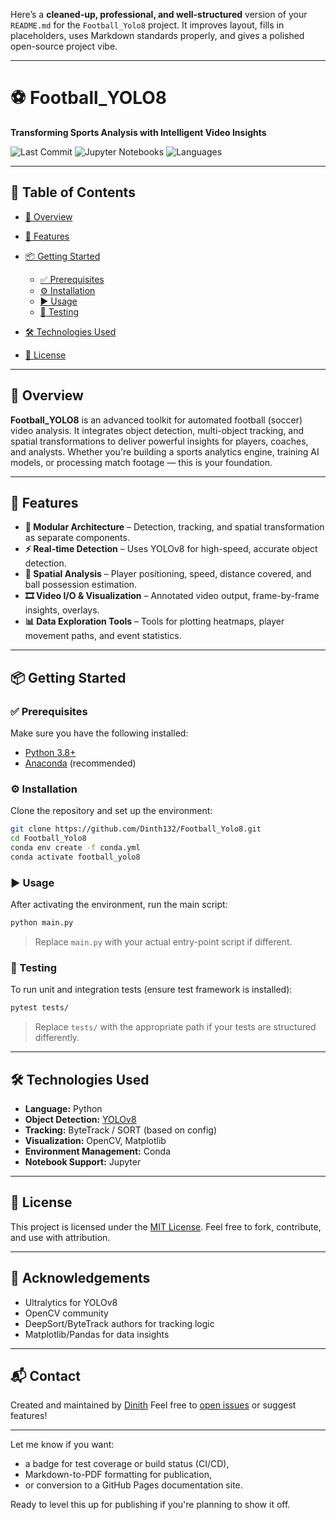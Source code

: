 Here’s a **cleaned-up, professional, and well-structured** version of your `README.md` for the `Football_Yolo8` project. It improves layout, fills in placeholders, uses Markdown standards properly, and gives a polished open-source project vibe.

---

# ⚽ Football\_YOLO8

**Transforming Sports Analysis with Intelligent Video Insights**

![Last Commit](https://img.shields.io/github/last-commit/Dinth132/Football_Yolo8?style=flat-square)
![Jupyter Notebooks](https://img.shields.io/badge/Jupyter-54.4%25-yellow?style=flat-square)
![Languages](https://img.shields.io/github/languages/count/Dinth132/Football_Yolo8?style=flat-square)

---

## 📌 Table of Contents

* [📖 Overview](#-overview)
* [🚀 Features](#-features)
* [📦 Getting Started](#-getting-started)

  * [✅ Prerequisites](#-prerequisites)
  * [⚙️ Installation](#-installation)
  * [▶️ Usage](#-usage)
  * [🧪 Testing](#-testing)
* [🛠 Technologies Used](#-technologies-used)
* [📄 License](#-license)

---

## 📖 Overview

**Football\_YOLO8** is an advanced toolkit for automated football (soccer) video analysis. It integrates object detection, multi-object tracking, and spatial transformations to deliver powerful insights for players, coaches, and analysts.
Whether you're building a sports analytics engine, training AI models, or processing match footage — this is your foundation.

---

## 🚀 Features

* **🔌 Modular Architecture** – Detection, tracking, and spatial transformation as separate components.
* **⚡ Real-time Detection** – Uses YOLOv8 for high-speed, accurate object detection.
* **📐 Spatial Analysis** – Player positioning, speed, distance covered, and ball possession estimation.
* **🎞 Video I/O & Visualization** – Annotated video output, frame-by-frame insights, overlays.
* **📊 Data Exploration Tools** – Tools for plotting heatmaps, player movement paths, and event statistics.

---

## 📦 Getting Started

### ✅ Prerequisites

Make sure you have the following installed:

* [Python 3.8+](https://www.python.org/)
* [Anaconda](https://www.anaconda.com/) (recommended)

### ⚙️ Installation

Clone the repository and set up the environment:

```bash
git clone https://github.com/Dinth132/Football_Yolo8.git
cd Football_Yolo8
conda env create -f conda.yml
conda activate football_yolo8
```

### ▶️ Usage

After activating the environment, run the main script:

```bash
python main.py
```

> Replace `main.py` with your actual entry-point script if different.

### 🧪 Testing

To run unit and integration tests (ensure test framework is installed):

```bash
pytest tests/
```

> Replace `tests/` with the appropriate path if your tests are structured differently.

---

## 🛠 Technologies Used

* **Language:** Python
* **Object Detection:** [YOLOv8](https://github.com/ultralytics/ultralytics)
* **Tracking:** ByteTrack / SORT (based on config)
* **Visualization:** OpenCV, Matplotlib
* **Environment Management:** Conda
* **Notebook Support:** Jupyter

---

## 📄 License

This project is licensed under the [MIT License](LICENSE).
Feel free to fork, contribute, and use with attribution.

---

## 🙌 Acknowledgements

* Ultralytics for YOLOv8
* OpenCV community
* DeepSort/ByteTrack authors for tracking logic
* Matplotlib/Pandas for data insights

---

## 📬 Contact

Created and maintained by [Dinith](https://github.com/Dinth132)
Feel free to [open issues](https://github.com/Dinth132/Football_Yolo8/issues) or suggest features!

---

Let me know if you want:

* a badge for test coverage or build status (CI/CD),
* Markdown-to-PDF formatting for publication,
* or conversion to a GitHub Pages documentation site.

Ready to level this up for publishing if you're planning to show it off.
